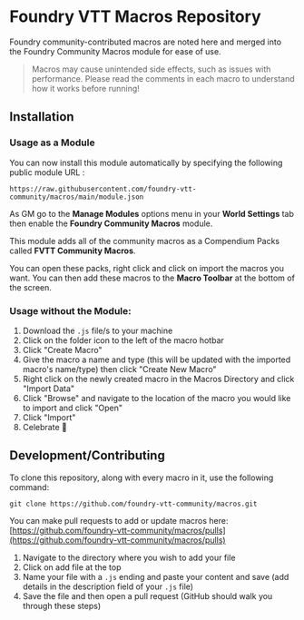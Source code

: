 # Foundry VTT Macros Repository

Foundry community-contributed macros are noted here and merged into the Foundry Community Macros module for ease of use.

> Macros may cause unintended side effects, such as issues with performance. Please read the comments in each macro to understand how it works before running!

## Installation

### Usage as a Module

You can now install this module automatically by specifying the following public module URL : 

`https://raw.githubusercontent.com/foundry-vtt-community/macros/main/module.json`

As GM go to the **Manage Modules** options menu in your **World Settings** tab then enable the **Foundry Community Macros** module.

This module adds all of the community macros as a Compendium Packs called **FVTT Community Macros**.

You can open these packs, right click and click on import the macros you want. You can then add these macros to the **Macro Toolbar** at the bottom of the screen.

### Usage without the Module:
1. Download the `.js` file/s to your machine
2. Click on the folder icon to the left of the macro hotbar
3. Click "Create Macro"
4. Give the macro a name and type (this will be updated with the imported macro's name/type) then click "Create New Macro"
6. Right click on the newly created macro in the Macros Directory and click "Import Data"
7. Click "Browse" and navigate to the location of the macro you would like to import and click "Open"
8. Click "Import"
9. Celebrate 🎉

## Development/Contributing

To clone this repository, along with every macro in it, use the following command:

```
git clone https://github.com/foundry-vtt-community/macros.git
```

You can make pull requests to add or update macros here: [https://github.com/foundry-vtt-community/macros/pulls](https://github.com/foundry-vtt-community/macros/pulls)

1. Navigate to the directory where you wish to add your file
2. Click on add file at the top
3. Name your file with a `.js` ending and paste your content and save (add details in the description field of your `.js` file)
4. Save the file and then open a pull request (GitHub should walk you through these steps)
